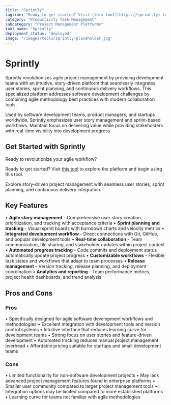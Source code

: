 ```yaml
---
title: "Sprintly"
tagline: "Ready to get started? Visit [this tool](https://sprint.ly) to explore the platform and begin using this tool...."
category: "Productivity Task Management"
subcategory: "Project Management Platforms"
tool_name: "Sprintly"
deployment_status: "deployed"
image: "/images/tools/sprintly-placeholder.jpg"
---
```


# Sprintly

Sprintly revolutionizes agile project management by providing development teams with an intuitive, story-driven platform that seamlessly integrates user stories, sprint planning, and continuous delivery workflows. This specialized platform addresses software development challenges by combining agile methodology best practices with modern collaboration tools.

Used by software development teams, product managers, and startups worldwide, Sprintly emphasizes user story management and sprint-based workflows. Maintain focus on delivering value while providing stakeholders with real-time visibility into development progress.

## Get Started with Sprintly

Ready to revolutionize your agile workflow? 

Ready to get started? Visit [this tool](https://sprint.ly) to explore the platform and begin using this tool.

Explore story-driven project management with seamless user stories, sprint planning, and continuous delivery integration.

## Key Features

• **Agile story management** - Comprehensive user story creation, prioritization, and tracking with acceptance criteria
• **Sprint planning and tracking** - Visual sprint boards with burndown charts and velocity metrics
• **Integrated development workflow** - Direct connections with Git, GitHub, and popular development tools
• **Real-time collaboration** - Team communication, file sharing, and stakeholder updates within project context
• **Automated progress tracking** - Code commits and deployment status automatically update project progress
• **Customizable workflows** - Flexible task states and workflows that adapt to team processes
• **Release management** - Version tracking, release planning, and deployment coordination
• **Analytics and reporting** - Team performance metrics, project health dashboards, and trend analysis

## Pros and Cons

### Pros
• Specifically designed for agile software development workflows and methodologies
• Excellent integration with development tools and version control systems
• Intuitive interface that reduces learning curve for development teams
• Strong focus on user stories and feature-driven development
• Automated tracking reduces manual project management overhead
• Affordable pricing suitable for startups and small development teams

### Cons
• Limited functionality for non-software development projects
• May lack advanced project management features found in enterprise platforms
• Smaller user community compared to larger project management tools
• Integration options may be limited compared to more established platforms
• Learning curve for teams not familiar with agile methodologies